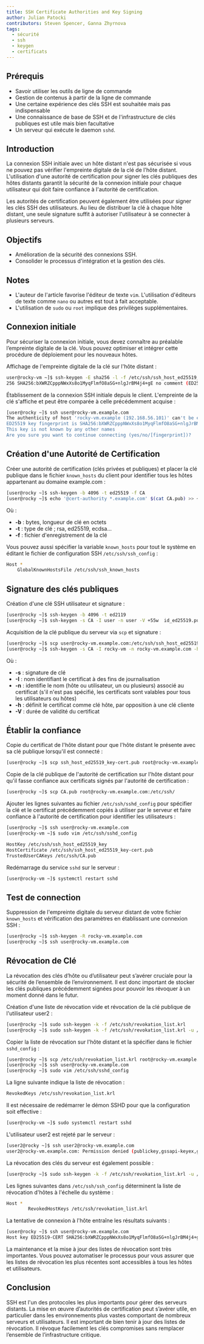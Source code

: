 ```yaml
---
title: SSH Certificate Authorities and Key Signing
author: Julian Patocki
contributors: Steven Spencer, Ganna Zhyrnova
tags:
  - sécurité
  - ssh
  - keygen
  - certificats
---
```


## Prérequis

 - Savoir utiliser les outils de ligne de commande
 - Gestion de contenus à partir de la ligne de commande
 - Une certaine expérience des clés SSH est souhaitée mais pas indispensable
 - Une connaissance de base de SSH et de l'infrastructure de clés publiques est utile mais bien facultative
 - Un serveur qui exécute le daemon `sshd`.

## Introduction

La connexion SSH initiale avec un hôte distant n'est pas sécurisée si vous ne pouvez pas vérifier l'empreinte digitale de la clé de l'hôte distant. L'utilisation d'une autorité de certification pour signer les clés publiques des hôtes distants garantit la sécurité de la connexion initiale pour chaque utilisateur qui doit faire confiance à l'autorité de certification.

Les autorités de certification peuvent également être utilisées pour signer les clés SSH des utilisateurs. Au lieu de distribuer la clé à chaque hôte distant, une seule signature suffit à autoriser l'utilisateur à se connecter à plusieurs serveurs.

## Objectifs

 - Amélioration de la sécurité des connexions SSH.
 - Consolider le processus d'intégration et la gestion des clés.

## Notes

 - L'auteur de l'article favorise l'éditeur de texte `vim`. L'utilisation d'éditeurs de texte comme `nano` ou autres est tout à fait acceptable.
 - L'utilisation de `sudo` ou `root` implique des privilèges supplémentaires.

## Connexion initiale

Pour sécuriser la connexion initiale, vous devez connaître au préalable l’empreinte digitale de la clé. Vous pouvez optimiser et intégrer cette procédure de déploiement pour les nouveaux hôtes.

Affichage de l'empreinte digitale de la clé sur l'hôte distant :

```bash
user@rocky-vm ~]$ ssh-keygen -E sha256 -l -f /etc/ssh/ssh_host_ed25519_key.pub 
256 SHA256:bXWRZCpppNWxXs8o1MyqFlmfO8aSG+nlgJrBM4j4+gE no comment (ED25519)
```

Établissement de la connexion SSH initiale depuis le client. L'empreinte de la clé s'affiche et peut être comparée à celle précédemment acquise :

```bash
[user@rocky ~]$ ssh user@rocky-vm.example.com
The authenticity of host 'rocky-vm.example (192.168.56.101)' can't be established.
ED25519 key fingerprint is SHA256:bXWRZCpppNWxXs8o1MyqFlmfO8aSG+nlgJrBM4j4+gE.
This key is not known by any other names
Are you sure you want to continue connecting (yes/no/[fingerprint])?
```

## Création d'une Autorité de Certification

Créer une autorité de certification (clés privées et publiques) et placer la clé publique dans le fichier `known_hosts` du client pour identifier tous les hôtes appartenant au domaine example.com :

```bash
[user@rocky ~]$ ssh-keygen -b 4096 -t ed25519 -f CA
[user@rocky ~]$ echo '@cert-authority *.example.com' $(cat CA.pub) >> ~/.ssh/known_hosts
```

Où :

 - **-b** : bytes, longueur de clé en octets
 - **-t** : type de clé ; rsa, ed25519, ecdsa...
 - **-f** : fichier d'enregistrement de la clé

Vous pouvez aussi spécifier la variable `known_hosts` pour tout le système en éditant le fichier de configuration SSH `/etc/ssh/ssh_config` :

```bash
Host *
    GlobalKnownHostsFile /etc/ssh/ssh_known_hosts
```

## Signature des clés publiques

Création d'une clé SSH utilisateur et signature :

```bash
[user@rocky ~]$ ssh-keygen -b 4096 -t ed2119
[user@rocky ~]$ ssh-keygen -s CA -I user -n user -V +55w  id_ed25519.pub
```

Acquisition de la clé publique du serveur via `scp` et signature :

```bash
[user@rocky ~]$ scp user@rocky-vm.example.com:/etc/ssh/ssh_host_ed25519_key.pub .
[user@rocky ~]$ ssh-keygen -s CA -I rocky-vm -n rocky-vm.example.com -h -V +55w ssh_host_ed25519_key.pub
```

Où :

 - **-s** : signature de clé
 - **-I** : nom identifiant le certificat à des fins de journalisation
 - **-n** : identifie le nom (hôte ou utilisateur, un ou plusieurs) associé au certificat (s'il n'est pas spécifié, les certificats sont valables pour tous les utilisateurs ou hôtes)
 - **-h** : définit le certificat comme clé hôte, par opposition à une clé cliente
 - **-V** : durée de validité du certificat

## Établir la confiance

Copie du certificat de l'hôte distant pour que l'hôte distant le présente avec sa clé publique lorsqu'il est connecté :

```bash
[user@rocky ~]$ scp ssh_host_ed25519_key-cert.pub root@rocky-vm.example.com:/etc/ssh/
```

Copie de la clé publique de l'autorité de certification sur l'hôte distant pour qu'il fasse confiance aux certificats signés par l'autorité de certification :

```bash
[user@rocky ~]$ scp CA.pub root@rocky-vm.example.com:/etc/ssh/
```

Ajouter les lignes suivantes au fichier `/etc/ssh/sshd_config` pour spécifier la clé et le certificat précédemment copiés à utiliser par le serveur et faire confiance à l'autorité de certification pour identifier les utilisateurs :

```bash
[user@rocky ~]$ ssh user@rocky-vm.example.com
[user@rocky-vm ~]$ sudo vim /etc/ssh/sshd_config
```

```bash
HostKey /etc/ssh/ssh_host_ed25519_key
HostCertificate /etc/ssh/ssh_host_ed25519_key-cert.pub
TrustedUserCAKeys /etc/ssh/CA.pub
```

Redémarrage du service `sshd` sur le serveur :

```bash
[user@rocky-vm ~]$ systemctl restart sshd
```

## Test de connection

Suppression de l'empreinte digitale du serveur distant de votre fichier `known_hosts` et vérification des paramètres en établissant une connexion SSH :

```bash
[user@rocky ~]$ ssh-keygen -R rocky-vm.example.com
[user@rocky ~]$ ssh user@rocky-vm.example.com
```

## Révocation de Clé

La révocation des clés d’hôte ou d’utilisateur peut s’avérer cruciale pour la sécurité de l’ensemble de l’environnement. Il est donc important de stocker les clés publiques précédemment signées pour pouvoir les révoquer à un moment donné dans le futur.

Création d'une liste de révocation vide et révocation de la clé publique de l'utilisateur user2 :

```bash
[user@rocky ~]$ sudo ssh-keygen -k -f /etc/ssh/revokation_list.krl
[user@rocky ~]$ sudo ssh-keygen -k -f /etc/ssh/revokation_list.krl -u /path/to/user2_id_ed25519.pub
```

Copier la liste de révocation sur l'hôte distant et la spécifier dans le fichier `sshd_config` :

```bash
[user@rocky ~]$ scp /etc/ssh/revokation_list.krl root@rocky-vm.example.com:/etc/ssh/
[user@rocky ~]$ ssh user@rocky-vm.example.com
[user@rocky ~]$ sudo vim /etc/ssh/sshd_config
```

La ligne suivante indique la liste de révocation :

```bash
RevokedKeys /etc/ssh/revokation_list.krl
```

Il est nécessaire de redémarrer le démon SSHD pour que la configuration soit effective :

```bash
[user@rocky-vm ~]$ sudo systemctl restart sshd
```

L'utilisateur user2 est rejeté par le serveur :

```bash
[user2@rocky ~]$ ssh user2@rocky-vm.example.com
user2@rocky-vm.example.com: Permission denied (publickey,gssapi-keyex,gssapi-with-mic).
```

La révocation des clés du serveur est également possible :

```bash
[user@rocky ~]$ sudo ssh-keygen -k -f /etc/ssh/revokation_list.krl -u /path/to/ssh_host_ed25519_key.pub
```

Les lignes suivantes dans `/etc/ssh/ssh_config` déterminent la liste de révocation d'hôtes à l'échelle du système :

```bash
Host *
        RevokedHostKeys /etc/ssh/revokation_list.krl
```

La tentative de connexion à l'hôte entraîne les résultats suivants :

```bash
[user@rocky ~]$ ssh user@rocky-vm.example.com
Host key ED25519-CERT SHA256:bXWRZCpppNWxXs8o1MyqFlmfO8aSG+nlgJrBM4j4+gE revoked by file /etc/ssh/revokation_list.krl
```

La maintenance et la mise à jour des listes de révocation sont très importantes. Vous pouvez automatiser le processus pour vous assurer que les listes de révocation les plus récentes sont accessibles à tous les hôtes et utilisateurs.

## Conclusion

SSH est l'un des protocoles les plus importants pour gérer des serveurs distants. La mise en œuvre d’autorités de certification peut s’avérer utile, en particulier dans les environnements plus vastes comportant de nombreux serveurs et utilisateurs.
Il est important de bien tenir à jour des listes de révocation. Il révoque facilement les clés compromises sans remplacer l’ensemble de l’infrastructure critique.
